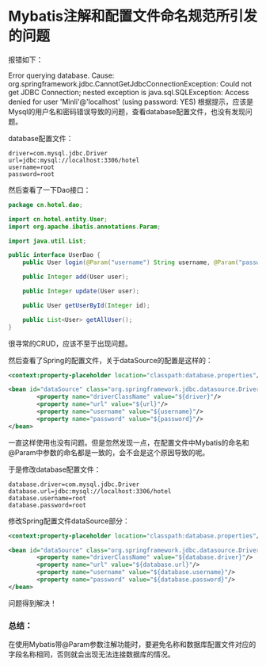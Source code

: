 # Mybatis注解和配置文件命名规范所引发的问题

报错如下：

Error querying database. Cause: org.springframework.jdbc.CannotGetJdbcConnectionException: Could not get JDBC Connection; nested exception is java.sql.SQLException: Access denied for user 'Minli'@'localhost' (using password: YES)
根据提示，应该是Mysql的用户名和密码错误导致的问题，查看database配置文件，也没有发现问题。

database配置文件：

```
driver=com.mysql.jdbc.Driver
url=jdbc:mysql://localhost:3306/hotel
username=root
password=root
```

然后查看了一下Dao接口：

```java
package cn.hotel.dao;

import cn.hotel.entity.User;
import org.apache.ibatis.annotations.Param;

import java.util.List;

public interface UserDao {
    public User login(@Param("username") String username, @Param("password") String password, @Param("status") Integer status);

    public Integer add(User user);

    public Integer update(User user);

    public User getUserById(Integer id);

    public List<User> getAllUser();
}
```

很寻常的CRUD，应该不至于出现问题。

然后查看了Spring的配置文件，关于dataSource的配置是这样的：

```xml
<context:property-placeholder location="classpath:database.properties"/>

<bean id="dataSource" class="org.springframework.jdbc.datasource.DriverManagerDataSource">
        <property name="driverClassName" value="${driver}"/>
        <property name="url" value="${url}"/>
        <property name="username" value="${username}"/>
        <property name="password" value="${password}"/>
</bean>
```

一直这样使用也没有问题。但是忽然发现一点，在配置文件中Mybatis的命名和@Param中参数的命名都是一致的，会不会是这个原因导致的呢。

于是修改database配置文件：

```
database.driver=com.mysql.jdbc.Driver
database.url=jdbc:mysql://localhost:3306/hotel
database.username=root
database.password=root
```

修改Spring配置文件dataSource部分：

```xml
<context:property-placeholder location="classpath:database.properties"/>

<bean id="dataSource" class="org.springframework.jdbc.datasource.DriverManagerDataSource">
        <property name="driverClassName" value="${database.driver}"/>
        <property name="url" value="${database.url}"/>
        <property name="username" value="${database.username}"/>
        <property name="password" value="${database.password}"/>
</bean>
```

问题得到解决！

### 总结：

在使用Mybatis带@Param参数注解功能时，要避免名称和数据库配置文件对应的字段名称相同，否则就会出现无法连接数据库的情况。
